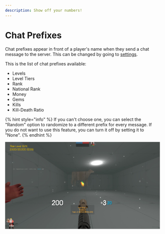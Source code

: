 ```yaml
---
description: Show off your numbers!
---
```


# Chat Prefixes

Chat prefixes appear in front of a player's name when they send a chat message to the server. This can be changed by going to [settings](https://titan.tf/settings).

This is the list of chat prefixes available:

* Levels
* Level Tiers
* Rank
* National Rank
* Money
* Gems
* Kills
* Kill-Death Ratio

{% hint style="info" %}
If you can't choose one, you can select the "Random" option to randomize to a different prefix for every message. If you do not want to use this feature, you can turn it off by setting it to "None".
{% endhint %}

![](../.gitbook/assets/image%20%2822%29.png)

